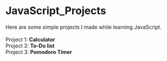 # JavaScript_Projects
Here are some simple projects I made while learning JavaScript.<br/></br>
Project 1: <b>Calculator</b></br>
Project 2: <b>To-Do list</b></br>
Project 3: <b>Pomodoro Timer</b></br>



